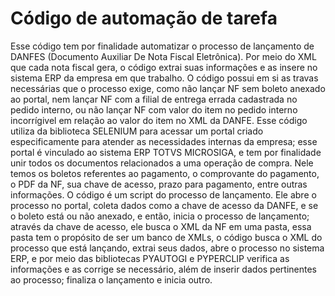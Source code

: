 # Código de automação de tarefa

 Esse código tem por finalidade automatizar o processo de lançamento de DANFES (Documento Auxiliar De Nota Fiscal Eletrônica). Por meio do XML que cada nota fiscal gera, o código extrai suas informações e as insere no sistema ERP da empresa em que trabalho. O código possui em si as travas necessárias que o processo exige, como não lançar NF sem boleto anexado ao portal, nem lançar NF com a filial de entrega errada cadastrada no pedido interno, ou não lançar NF com valor do item no pedido interno incorrígivel em relação ao valor do item no XML da DANFE. Esse código utiliza da biblioteca SELENIUM para acessar um portal criado especificamente para atender as necessidades internas da empresa; esse portal é vinculado ao sistema ERP TOTVS MICROSIGA, e tem por finalidade unir todos os documentos relacionados a uma operação de compra. Nele temos os boletos referentes ao pagamento, o comprovante do pagamento, o PDF da NF, sua chave de acesso, prazo para pagamento, entre outras informações. O código é um script do processo de lançamento. Ele abre o processo no portal, coleta dados como a chave de acesso da DANFE, e se o boleto está ou não anexado, e então, inicia o processo de lançamento; através da chave de acesso, ele busca o XML da NF em uma pasta, essa pasta tem o propósito de ser um banco de XMLs, o código busca o XML do processo que está lançando, extrai seus dados, abre o processo no sistema ERP, e por meio das bibliotecas PYAUTOGI e PYPERCLIP verifica as informações e as corrige se necessário, além de inserir dados pertinentes ao processo; finaliza o lançamento e inicia outro.
